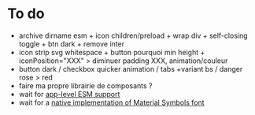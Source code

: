 # To do

- archive dirname esm + icon children/preload + wrap div + self-closing toggle + btn dark + remove inter
- icon strip svg whitespace + button pourquoi min height + iconPosition="XXX" > diminuer padding XXX, animation/couleur
- button dark / checkbox quicker animation / tabs +variant bs / danger rose > red
- faire ma propre librairie de composants ?
- wait for [app-level ESM support](https://github.com/vercel/next.js/discussions/59455)
- wait for a [native implementation of Material Symbols font](https://github.com/vercel/next.js/discussions/42881)
